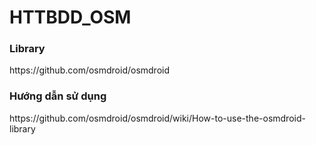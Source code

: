 # HTTBDD_OSM
<h3>Library</h3>
https://github.com/osmdroid/osmdroid
<h3>Hướng dẫn sử dụng</h3>
https://github.com/osmdroid/osmdroid/wiki/How-to-use-the-osmdroid-library
